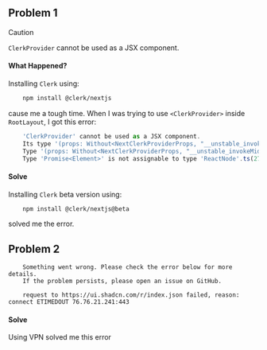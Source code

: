 ## Problem 1
> [!CAUTION]
> `ClerkProvider` cannot be used as a JSX component.

#### What Happened?
Installing `Clerk` using:
```bash
    npm install @clerk/nextjs
```
cause me a tough time. When I was trying to use `<ClerkProvider>` inside `RootLayout`, I got this error:
```js
    'ClerkProvider' cannot be used as a JSX component.
    Its type '(props: Without<NextClerkProviderProps, "__unstable_invokeMiddlewareOnAuthStateChange">) => Promise<Element>' is not a valid JSX element type.
    Type '(props: Without<NextClerkProviderProps, "__unstable_invokeMiddlewareOnAuthStateChange">) => Promise<Element>' is not assignable to type '(props: any, deprecatedLegacyContext?: any) => ReactNode'.
    Type 'Promise<Element>' is not assignable to type 'ReactNode'.ts(2786)
```

#### Solve
Installing `Clerk` beta version using:
```bash
    npm install @clerk/nextjs@beta
```
solved me the error.


## Problem 2
```
    Something went wrong. Please check the error below for more details.
    If the problem persists, please open an issue on GitHub.

    request to https://ui.shadcn.com/r/index.json failed, reason: connect ETIMEDOUT 76.76.21.241:443 
```

#### Solve
Using VPN solved me this error